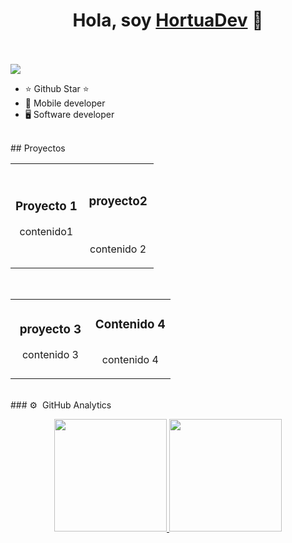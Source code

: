 <div align="center">
<h1 align="center">Hola, soy <a href="#">HortuaDev</a> 👋</h1>
<br>
</div>
<br>
<img src="https://i.imgur.com/JqfqVoH.png">

- ⭐ Github Star ⭐ 
- 📲 Mobile developer
- 🖥️ Software developer
  
<br>
## Proyectos
<table>
<tr>
<td width="50%">
<h3 align="center">Proyecto 1</h3>
<div align="center">
<p>
</p>
<p>contenido1</p>
</div>
                                                                                      
</td>
<td width="50%">
               <br>
<h3 align="center">proyecto2</h3>
<div align="center">                                       

<br>

<p>contenido 2</p>
</div>                                                             
</table>                                                                                 
</div>
<br>
<table>
<tr>
<td width="50%">
<h3 align="center">proyecto 3</h3>
<div align="center">
<p>
</p>
<p>contenido 3</p>
</div>
                                                                                      
</td>       
<td width="50%">
<h3 align="center">Contenido 4</h3>
<div align="center">
<a></a>
<p>
<a>
<img>
</a>
<a target="_blank">
<img">
</a>
</p>
<p>contenido 4</p>
</div>
                                                                                      
</td>  
</table>                                                                                 
</div>
<br>
### ⚙️ &nbsp;GitHub Analytics
<p align="center">
<a href="https://github.com/ArisGuimera">
  <img height="180em" src="https://github-readme-stats-eight-theta.vercel.app/api?username=ArisGuimera&show_icons=true&theme=algolia&include_all_commits=true&count_private=true"/>
  <img height="180em" src="https://github-readme-stats-eight-theta.vercel.app/api/top-langs/?username=ArisGuimera&layout=compact&langs_count=8&theme=algolia"/>
</a>
</p>
